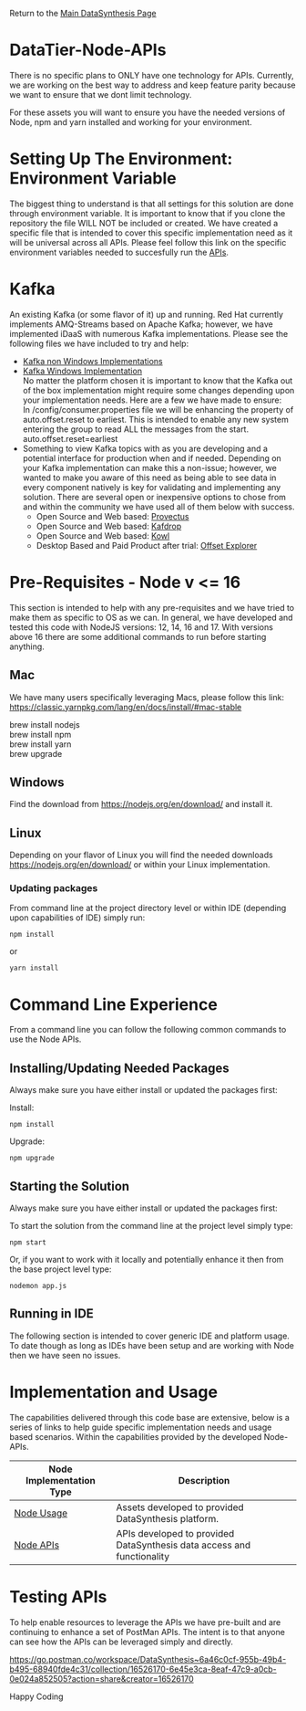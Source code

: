 Return to the <a href="https://github.com/Project-Herophilus/DataSynthesis" target="_blank">Main DataSynthesis Page</a>

# DataTier-Node-APIs

There is no specific plans to ONLY have one technology for APIs. Currently, we are working on 
the best way to address and keep feature parity because we want to ensure that we dont limit 
technology. 

For these assets you will want to ensure you have the needed versions of Node, npm and yarn installed and working for 
your environment.

# Setting Up The Environment: Environment Variable
The biggest thing to understand is that all settings for this solution are done through environment variable. 
It is important to know that if you clone the repository the file  WILL NOT be included or created. We have
created a specific file that is intended to cover this specific implementation need as it will be universal
across all APIs. Please feel follow this link on the specific environment variables needed to succesfully
run the [APIs](EnvironmentSetup.md).

# Kafka
An existing Kafka (or some flavor of it) up and running. Red Hat currently implements AMQ-Streams based on Apache 
Kafka; however, we have implemented iDaaS with numerous Kafka implementations. Please see the following files 
we have included to try and help: <br/>
*  [Kafka non Windows Implementations](https://github.com/Project-Herophilus/Project-Herophilus-Assets/blob/main/Kafka.md)<br/>
*  [Kafka Windows Implementation](https://github.com/Project-Herophilus/Project-Herophilus-Assets/blob/main/KafkaWindows.md) <br/>
No matter the platform chosen it is important to know that the Kafka out of the box implementation might require some changes depending
upon your implementation needs. Here are a few we have made to ensure: <br/>
In <kafka>/config/consumer.properties file we will be enhancing the property of auto.offset.reset to earliest. This is intended to enable any new
system entering the group to read ALL the messages from the start. <br/>
auto.offset.reset=earliest <br/>
* Something to view Kafka topics with as you are developing and a potential interface for production when and if needed.
  Depending on your Kafka implementation can make this a non-issue; however, we wanted to make you aware of this need
  as being able to see data in every component natively is key for validating and implementing any solution. There are
  several open or inexpensive options to chose from and within the community we have used all of them below with success.
    - Open Source and Web based: [Provectus](https://github.com/provectus/kafka-ui)
    - Open Source and Web based: [Kafdrop](https://github.com/obsidiandynamics/kafdrop)
    - Open Source and Web based: [Kowl](https://github.com/redpanda-data/kowl)
    - Desktop Based and Paid Product after trial: [Offset Explorer](https://www.kafkatool.com/)

# Pre-Requisites - Node v <= 16
This section is intended to help with any pre-requisites and we have tried to make them as
specific to OS as we can. In general, we have developed and tested this code with NodeJS versions: 12, 14, 16 and 17.
With versions above 16 there are some additional commands to run before starting anything.

## Mac
We have many users specifically leveraging Macs, please follow this link:
https://classic.yarnpkg.com/lang/en/docs/install/#mac-stable

brew install nodejs <br/>
brew install npm <br/>
brew install yarn <br/>
brew upgrade <package> <br/>

## Windows
Find the download from https://nodejs.org/en/download/ and install it.

## Linux
Depending on your flavor of Linux you will find the needed downloads
https://nodejs.org/en/download/ or within your Linux implementation.

### Updating packages
From command line at the project directory level or within IDE (depending upon capabilities of IDE) simply run:
```
npm install
```
or
```
yarn install
```

# Command Line Experience
From a command line you can follow the following common commands to use the Node APIs. 

## Installing/Updating Needed Packages
Always make sure you have either install or updated the packages first:

Install:

```
npm install
```

Upgrade:

```
npm upgrade
```

## Starting the Solution
Always make sure you have either install or updated the packages first:

To start the solution from the command line at the project level simply type:
```
npm start 
```

Or, if you want to work with it locally and potentially enhance it then from the base project level type:
```
nodemon app.js
```

## Running in IDE
The following section is intended to cover generic IDE and platform usage. To date though as long as IDEs have been 
setup and are working with Node then we have seen no issues. 

# Implementation and Usage
The capabilities delivered through this code base are extensive, below is a series of links to help guide specific 
implementation needs and usage based scenarios. Within the capabilities provided by the developed Node-APIs.

| Node Implementation Type | Description                                                            |
|--------------------------|------------------------------------------------------------------------| 
|[Node Usage](Usage-Node-Assets.md)| Assets developed to provided DataSynthesis platform.                   |
|[Node APIs](Usage-Node-APIs.md)  | APIs developed to provided DataSynthesis data access and functionality |    

# Testing APIs 
To help enable resources to leverage the APIs we have pre-built and are continuing to enhance a set of PostMan APIs. 
The intent is to that anyone can see how the APIs can be leveraged simply and directly.

https://go.postman.co/workspace/DataSynthesis~6a46c0cf-955b-49b4-b495-68940fde4c31/collection/16526170-6e45e3ca-8eaf-47c9-a0cb-0e024a852505?action=share&creator=16526170

Happy Coding

